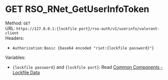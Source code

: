 # GET RSO_RNet_GetUserInfoToken

Method: `GET`  
URL: `https://127.0.0.1:{lockfile port}/rso-auth/v1/userinfo/valorant-client`  
Headers:
 - `Authorization`: `Basic {base64 encoded "riot:{lockfile password}"}`

Variables:
 - `{lockfile password}` and `{lockfile port}`: Read [Common Components - Lockfile Data](..\common-components.md#lockfile-data)

